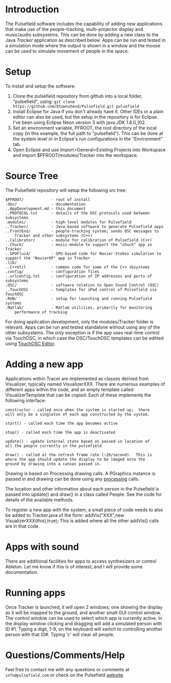 # Introduction
The Pulsefield software includes the capability of adding new applications that make use of the people-tracking, multi-projector display and music/audio subsystems.  This can be done by adding a new class to the Java *Tracker* application as described below. Apps can be run and tested in a simulation mode where the output is shown in a window and the mouse can be used to simulate movement of people in the space.

# Setup
To install and setup the software:

1.  Clone the pulsefield repository from github into a local folder, "pulsefield", using:
    `git clone https://github.com/btownshend/Pulsefield.git pulsefield`
2. Install Eclipse for Java if you don't already have it.  Other IDEs or a plain editor can also be used, but the setup in the repository is for Eclipse.  I've been using Eclipse Neon version 3 with java JDK 1.8.0_102.
3. Set an environment variable, PFROOT, the root directory of the local copy (in this example, the full path to "pulsefield"). This can be done at the system level or in Eclipse's run configurations in the "Environment" tab.
4. Open Eclipse and use Import>General>Existing Projects into Workspace and import $PFROOT/modules/Tracker into the workspace.

# Source Tree
The Pulsefield repository will setup the following src tree:

    $PFROOT/	   		- root of install
	.doc/		  	 	- documentation
    ..AppDevelopment.md - this document
	..PROTOCOL.txt	   	- details of the OSC protocols used between subsystems
	.modules/	   		- high-level modules for Pulsefield
	..Tracker/	   		- Java-based software to generate Pulsefield apps
	..FrontEnd/   		- people-tracking system; sends OSC messages to
		Tracker and other subsystems (C++)
	..Calibrator/ 		- module for calibration of Pulsefield (C++)
	..Chuck/	   		- music-module to support the "chuck" app in Tracker
	..GPUFluid/   		- GPU-based code for Navier-Stokes simulation to support the "NavierOF" app in Tracker
	.lib/
	..C++Util	  		- common code for some of the C++ sbsystems
	.config/	   		- configuration files
	..urlconfig.txt 	- configuration of IP addresses and ports of subsystems
	.OSC/		 		- software relation to Open Sound Control (OSC)
	..TouchOSC	 		- templates for iPad control of Pulsefield via
    TouchOSC
	.RUN/		 		- setup for launching and running Pulsefield systems
	.Matlab/	 		- Matlab utilities, primarily for monitoring
		performance of tracking 

For doing application development, only the modules/Tracker folder is
relevant.  Apps can be run and tested standalone without using any of
the other subsystems.  The only exception is if the app uses real-time
control via TouchOSC, in which case the OSC/TouchOSC templates can be
editted using [TouchOSC Editor](https://hexler.net/docs/touchosc).

# Adding a new app
Applications within Tracer are implemented as classes derived from
Visualizer, typically named VisualizerXXX.  There are numerous
examples of different apps within the code, and an empty template
called VisualizerTemplate that can be copied.  Each of these implements
the following interface:

    constructor - called once when the system is started up;  there
    will only be a singleton of each app constructed by the system.
    
    start() - called each time the app becomes active
    
    stop() - called each time the app is deactivated
    
    update() - update internal state based on passed-in location of
    all the people currently in the pulsefield
	
	draw() - called at the refresh frame rate (~20/second).  This is
    where the app should update the display to be imaged onto the
    ground by drawing into a canvas passed in.

Drawing is based on Processing drawing calls.  A PGraphics instance is
passed in and drawing can be done using any [processing](https://processing.org/reference/) calls.

The location and other information about each person in the Pulsefield
is passed into update() and draw() in a class called People.  See the
code for details of the available methods.

To register a new app with the system, a small piece of code needs to
also be added to Tracker.java of the form:
    addVis("XXX",new VisualizerXXX(this),true);
This is added where all the other addVis() calls are in that code.
	
# Apps with sound
There are additional facilities for apps to access synthesizers or
control Ableton.  Let me know if this is of interest, and I will
provide some documentation.

# Running apps
Once Tracker is launched, it will open 2 windows; one showing the
display as it will be mapped to the ground, and another small GUI
control window.  The control window can be used to select which app is
currently active.  In the display window clicking and dragging will
add a simulated person with ID #1.  Typing a digit, 1-9, on the
keyboard will switch to controlling another person with that ID#.
Typing 'c' will clear all people.

# Questions/Comments/Help
Feel free to contact me with any questions or comments at `info@pulsefield.com` or check on the Pulsefield [website](http://www.pulsefield.com).
